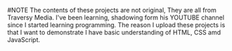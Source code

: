 #NOTE
The contents of these projects are not original, They are all from Traversy Media.
I've been learning, shadowing form his YOUTUBE channel since I started learning programming.
The reason I upload these projects is that I want to demonstrate I have basic understanding of HTML, CSS amd JavaScript.
